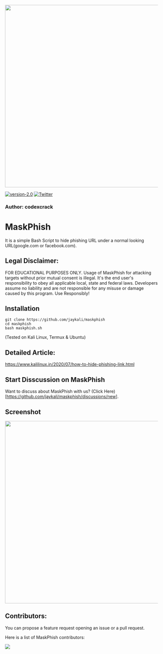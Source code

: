 <p align="center">
	<img src="https://i.imgur.com/plp3lJu.jpg" width="600px" hight="100px">
</p>

[![version-2.0](https://img.shields.io/badge/MaskPhish-2.0-green)](https://github.com/jaykali/maskphish/releases/tag/2.0)	[![Twitter](https://img.shields.io/twitter/url/https/twitter.com/cloudposse.svg?style=social&label=Follow%20%40KaliLinux_in)](https://twitter.com/KaliLinux_in)
### Author: codexcrack

# MaskPhish 
It is a simple Bash Script to hide phishing URL under a normal looking URL(google.com or facebook.com).


## Legal Disclaimer:
FOR EDUCATIONAL PURPOSES ONLY. Usage of MaskPhish for attacking targets without prior mutual consent is illegal. It's the end user's responsibility to obey all applicable local, state and federal laws. Developers assume no liability and are not responsible for any misuse or damage caused by this program. Use Responsibly!

## Installation 

```
git clone https://github.com/jaykali/maskphish
cd maskphish
bash maskphish.sh
```
(Tested on Kali Linux, Termux & Ubuntu)
## Detailed Article:
https://www.kalilinux.in/2020/07/how-to-hide-phishing-link.html

## Start Disscussion on MaskPhish
Want to discuss about MaskPhish with us? (Click Here)[https://github.com/jaykali/maskphish/discussions/new].

## Screenshot
<p align="center">
	<img src="https://i.imgur.com/1JsWv4I.png" width="600px">
</p>

## Contributors:
You can propose a feature request opening an issue or a pull request.

Here is a list of MaskPhish contributors:

<a href="https://github.com/jaykali/maskphish/graphs/contributors">
  <img src="https://contributors-img.web.app/image?repo=jaykali/maskphish" />
</a>